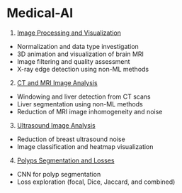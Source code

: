 # Medical-AI
1. [Image Processing and Visualization](https://github.com/mfarnas/Medical-AI/tree/main/Image_Processing_and_Visualization)
- Normalization and data type investigation
- 3D animation and visualization of brain MRI
- Image filtering and quality assessment
- X-ray edge detection using non-ML methods

2. [CT and MRI Image Analysis](https://github.com/mfarnas/Medical-AI/tree/main/CT_and_MRI_Image_Analysis)
- Windowing and liver detection from CT scans
- Liver segmentation using non-ML methods
- Reduction of MRI image inhomogeneity and noise

3. [Ultrasound Image Analysis](https://github.com/mfarnas/Medical-AI/tree/main/Ultrasound_Image_Analysis)
- Reduction of breast ultrasound noise
- Image classification and heatmap visualization

4. [Polyps Segmentation and Losses](https://github.com/mfarnas/Medical-AI/tree/main/Polyps_Segmentation_and_Losses)
- CNN for polyp segmentation
- Loss exploration (focal, Dice, Jaccard, and combined)
